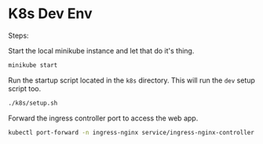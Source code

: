 # K8s Dev Env

Steps:

Start the local minikube instance and let that do it's thing.
```sh
minikube start
```

Run the startup script located in the `k8s` directory. This will run the `dev` setup script too.
```sh
./k8s/setup.sh
```

Forward the ingress controller port to access the web app.
```sh
kubectl port-forward -n ingress-nginx service/ingress-nginx-controller 8080:80
```

